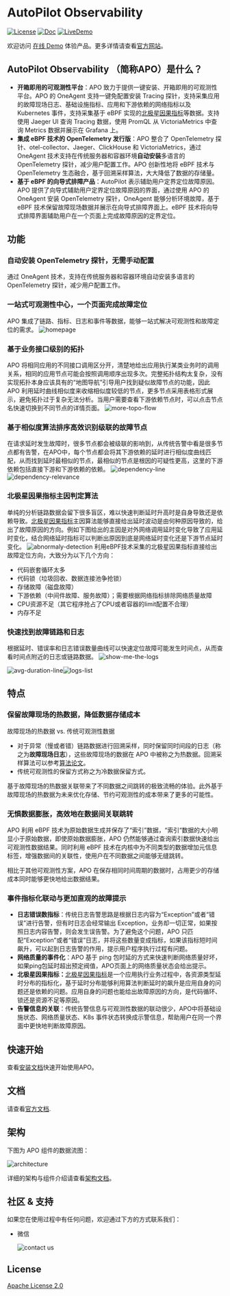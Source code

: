# AutoPilot Observability
[![License](https://img.shields.io/badge/license-Apache2.0-blue.svg)](https://github.com/CloudDetail/apo/blob/main/LICENSE)
[![Doc](https://img.shields.io/badge/docs-latest-green.svg)](https://originx.kindlingx.com/docs/APO%20%E5%90%91%E5%AF%BC%E5%BC%8F%E5%8F%AF%E8%A7%82%E6%B5%8B%E6%80%A7%E4%B8%AD%E5%BF%83/%E4%BA%A7%E5%93%81%E4%BB%8B%E7%BB%8D) 
[![LiveDemo](https://img.shields.io/badge/Live%20Demo-brightgreen)](http://kindling.myddns.me:31553/)

欢迎访问 [在线 Demo](http://kindling.myddns.me:31553/) 体验产品。更多详情请查看[官方网站](https://apo.kindlingx.com)。
## AutoPilot Observability （简称APO）是什么？
- **开箱即用的可观测性平台**：APO 致力于提供一键安装、开箱即用的可观测性平台。APO 的 OneAgent 支持一键免配置安装 Tracing 探针，支持采集应用的故障现场日志、基础设施指标、应用和下游依赖的网络指标以及Kubernetes 事件，支持采集基于 eBPF 实现的[北极星因果指标](https://one.kindlingx.com)等数据。支持使用 Jaeger UI 查询 Tracing 数据，使用 PromQL 从 VictoriaMetrics 中查询 Metrics 数据并展示在 Grafana 上。
- **集成 eBPF 技术的 OpenTelemetry 发行版**：APO 整合了 OpenTelemetry 探针、otel-collector、Jaeger、ClickHouse 和 VictoriaMetrics，通过 OneAgent 技术支持在传统服务器和容器环境**自动安装**多语言的 OpenTelemetry 探针，减少用户配置工作。APO 创新性地将 eBPF 技术与 OpenTelemetry 生态融合，基于回溯采样算法，大大降低了数据的存储量。
- **基于 eBPF 的向导式排障产品**：AutoPilot 表示辅助用户定界定位故障原因。APO 提供了向导式辅助用户定界定位故障原因的界面，通过使用 APO 的 OneAgent 安装 OpenTelemetry 探针，OneAgent 能够分析环境故障，基于 eBPF 技术保留故障现场数据并展示在向导式排障界面上。eBPF 技术将向导式排障界面辅助用户在一个页面上完成故障原因的定界定位。
## 功能
### 自动安装 OpenTelemetry 探针，无需手动配置
通过 OneAgent 技术，支持在传统服务器和容器环境自动安装多语言的 OpenTelemetry 探针，减少用户配置工作。
### 一站式可观测性中心，一个页面完成故障定位
APO 集成了链路、指标、日志和事件等数据，能够一站式解决可观测性和故障定位的需求。
![homepage](./docs/img/homepage.png)
### 基于业务接口级别的拓扑
APO 将相同应用的不同接口调用区分开，清楚地给出应用执行某类业务时的调用关系，相同的应用节点可能会按照调用顺序出现多次。完整拓扑结构太复杂，没有实现拓扑本身应该具有的“地图导航”引导用户找到疑似故障节点的功能，因此 APO 利用延时曲线相似度来收缩相似度较低的节点，更多节点采用表格形式展示，避免拓扑过于复杂无法分析。当用户需要查看下游依赖节点时，可以点击节点名快速切换到不同节点的详情页面。
![more-topo-flow](./docs/img/more-topo-flow.png)
### 基于相似度算法排序高效识别级联的故障节点
在请求延时发生故障时，很多节点都会被级联的影响到，从传统告警中看是很多节点都有告警，在APO中，每个节点都会将其下游依赖的延时进行相似度曲线匹配，从而找到延时最相似的节点，最相似的节点是根因的可疑性更高，这里的下游依赖包括直接下游和下游依赖的依赖。
![dependency-line](./docs/img/dependency-lines.png)
![dependency-relevance](/docs/img/dependency-relevance.png)
### 北极星因果指标主因判定算法
单纯的分析链路数据会留下很多盲区，难以快速判断延时升高时是自身导致还是依赖导致。[北极星因果指标](https://one.kindlingx.com)主因算法能够直接给出延时波动是由何种原因导致的，给出了故障原因的方向。例如下图给出的主因是对外网络调用延时变化导致了应用延时变化，结合网络延时指标可以判断出原因到底是网络延时变化还是下游节点延时变化。
![abnormaly-detection](/docs/img/abnormaly-detection.png)
利用eBPF技术采集的北极星因果指标直接给出故障定位方向，大致分为以下几个方向：

- 代码嵌套循环太多 
- 代码锁（垃圾回收、数据连接池争抢锁）
- 存储故障（磁盘故障）
- 下游依赖（中间件故障、服务故障）；需要根据网络指标排除网络质量故障
- CPU资源不足（其它程序抢占了CPU或者容器的limit配置不合理）
- 内存不足
### 快速找到故障链路和日志
根据延时、错误率和日志错误数量曲线可以快速定位故障可能发生时间点，从而查看时间点附近的日志或链路数据。
![show-me-the-logs](./docs/img/show-me-the-logs.png)

![avg-duration-line](./docs/img/avg-duration-line.png)![logs-list](./docs/img/logs-list.png)
## 特点
### 保留故障现场的热数据，降低数据存储成本
故障现场的热数据 vs. 传统可观测性数据

- 对于异常（慢或者错）链路数据进行回溯采样，同时保留同时间段的日志（称之为**故障现场日志**），这些故障现场的数据在 APO 中被称之为热数据。回溯采样算法可以参考[算法论文](https://www.usenix.org/conference/nsdi23/presentation/zhang-lei)。
- 传统可观测性的保留方式称之为冷数据保留方式。

基于故障现场的热数据关联带来了不同数据之间跳转的极致流畅的体验。此外基于故障现场的热数据为未来优化存储、节约可观测性的成本带来了更多的可能性。

### 无惧数据膨胀，高效地在数据间关联跳转
APO 利用 eBPF 技术为原始数据生成并保存了“索引”数据，“索引“数据的大小明显小于原始数据，即使原始数据膨胀，APO 仍然能够通过查询索引数据快速给出可观测性数据结果。同时利用 eBPF 技术在内核中为不同类型的数据增加元信息标签，增强数据间的关联性，使用户在不同数据之间能够无缝跳转。

相比于其他可观测性方案，APO 在保存相同时间周期的数据时，占用更少的存储成本同时能够更快地给出数据结果。

### 事件指标化联动与更加直观的故障提示

- **日志错误数指标**：传统日志告警思路是根据日志内容为“Exception”或者“错误”进行告警，但有时日志会经常输出 Exception，业务却一切正常，如果按照日志内容告警，则会发生误告警。为了避免这个问题，APO 只匹配“Exception”或者“错误”日志，并将这些数量变成指标，如果该指标短时间飙升，可以起到日志告警的作用，提示用户程序执行过程有问题。
- **网络质量的事件化**：APO 基于 ping 包时延的方式来快速判断网络质量好坏，如果ping包延时超出预定阀值，APO页面上的网络质量状态会给出提示。
- **北极星因果指标：**[北极星因果指标](https://one.kindlingx.com)是一个应用执行业务过程中，各资源类型延时分布的指标化，基于延时分布能够利用算法判断延时的飙升是应用自身的问题还是依赖的问题。应用自身的问题也能给出故障原因的方向，是代码循环、锁还是资源不足等原因。
- **告警信息的关联**：传统告警信息与可观测性数据的联动很少，APO中将基础设施状态、网络质量状态、K8s 事件状态转换成示警信息，帮助用户在同一个界面中更快地判断故障原因。
## 快速开始
查看[安装文档](https://originx.kindlingx.com/docs/APO%20%E5%90%91%E5%AF%BC%E5%BC%8F%E5%8F%AF%E8%A7%82%E6%B5%8B%E6%80%A7%E4%B8%AD%E5%BF%83/%E5%BF%AB%E9%80%9F%E5%BC%80%E5%A7%8B)快速开始使用APO。
## 文档
请查看[官方文档](https://originx.kindlingx.com/docs/APO%20%E5%90%91%E5%AF%BC%E5%BC%8F%E5%8F%AF%E8%A7%82%E6%B5%8B%E6%80%A7%E4%B8%AD%E5%BF%83/%E4%BA%A7%E5%93%81%E4%BB%8B%E7%BB%8D).
## 架构
下图为 APO 组件的数据流图：

![architecture](./docs/img/apo-data-flow.jpg)

详细的架构与组件介绍请查看[架构文档](https://originx.kindlingx.com/docs/APO%20%E5%90%91%E5%AF%BC%E5%BC%8F%E5%8F%AF%E8%A7%82%E6%B5%8B%E6%80%A7%E4%B8%AD%E5%BF%83/%E6%8A%80%E6%9C%AF%E5%8E%9F%E7%90%86/%E6%9E%B6%E6%9E%84)。

## 社区 & 支持
如果您在使用过程中有任何问题，欢迎通过下方的方式联系我们：

- 微信

  ![contact us](./docs/img/contact-wechat.jpg)
## License
[Apache License 2.0](https://github.com/CloudDetail/apo/blob/main/LICENSE)